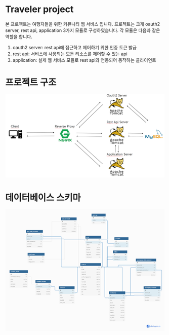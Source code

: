 Traveler project
================

본 프로젝트는 여행자들을 위한 커뮤니티 웹 서비스 입니다. 프로젝트는 크게 oauth2 server, rest api, application 3가지 모듈로 구성하였습니다. 
각 모듈은 다음과 같은 역할을 합니다. 

1. oauth2 server: rest api에 접근하고 제어하기 위한 인증 토큰 발급
2. rest api: 서비스에 사용되는 모든 리소스를 제어할 수 있는 api
3. application: 실제 웹 서비스 모듈로 rest api와 연동되어 동작하는 클라이언트

# 프로젝트 구조
![project structure](https://github.com/anstn1993/traveler-public/blob/master/project-structure.PNG?raw=true)

# 데이터베이스 스키마
![database schema](https://github.com/anstn1993/traveler-public/blob/master/traveler.png?raw=true)
